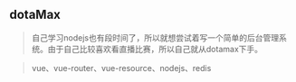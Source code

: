 ## dotaMax
> 自己学习nodejs也有段时间了，所以就想尝试着写一个简单的后台管理系统。由于自己比较喜欢看直播比赛，所以自己就从dotamax下手。

> vue、vue-router、vue-resource、nodejs、redis 



